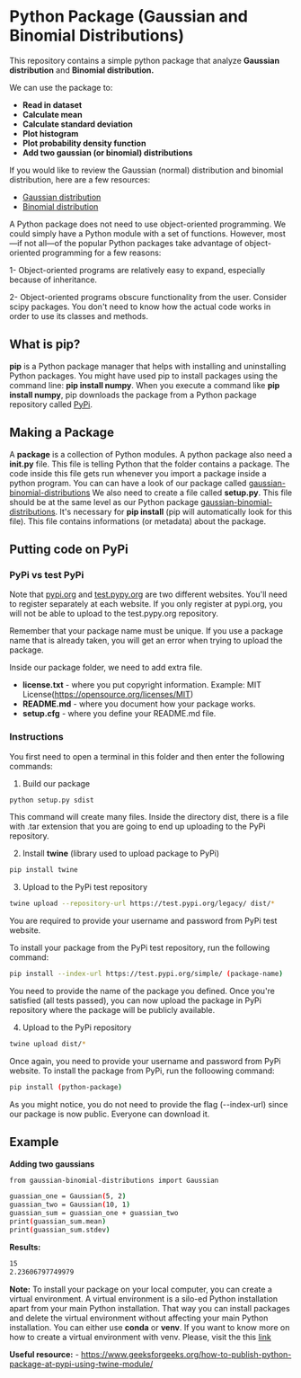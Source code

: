 # Python Package (Gaussian and Binomial Distributions)

This repository contains a simple python package that analyze **Gaussian distribution** and **Binomial distribution.**

We can use the package to:
* **Read in dataset**
* **Calculate mean**
* **Calculate standard deviation**
* **Plot histogram**
* **Plot probability density function**
* **Add two gaussian (or binomial) distributions**

If you would like to review the Gaussian (normal) distribution and binomial distribution, here are a few resources:
* [Gaussian distribution](https://en.wikipedia.org/wiki/Normal_distribution)
* [Binomial distribution](https://en.wikipedia.org/wiki/Binomial_distribution)

A Python package does not need to use object-oriented programming. We could simply have a Python module with a set of functions. However, most—if not all—of the popular Python packages take advantage of object-oriented programming for a few reasons:

1- Object-oriented programs are relatively easy to expand, especially because of inheritance.

2- Object-oriented programs obscure functionality from the user. Consider scipy packages. You don't need to know how the actual code works in order to use its classes and methods.


## What is pip?

**pip** is a Python package manager that helps with installing and uninstalling Python packages. You might have used pip to install packages using the command line: **pip install numpy**. When you execute a command like **pip install numpy**, pip downloads the package from a Python package repository called [PyPi](https://pypi.org/).


## Making a Package

A **package** is a collection of Python modules. A python package also need a **__init__.py** file. This file is telling Python that the folder contains a package. The code inside this file gets run whenever you import a package inside a python program. You can can have a look of our package called [gaussian-binomial-distributions](./gaussian-binomial-distributions)
We also need to create a file called **setup.py**. This file should be at the same level as our Python package [gaussian-binomial-distributions](./gaussian-binomial-distributions). It's necessary for **pip install** (pip will automatically look for this file). This file contains informations (or metadata) about the package.


## Putting code on PyPi

### PyPi vs test PyPi

Note that [pypi.org](https://pypi.org/) and [test.pypy.org](https://test.pypi.org/) are two different websites. You'll need to register separately at each website. If you only register at pypi.org, you will not be able to upload to the test.pypy.org repository.

Remember that your package name must be unique. If you use a package name that is already taken, you will get an error when trying to upload the package.

Inside our package folder, we need to add extra file.
* **license.txt** - where you put copyright information. Example: MIT License(https://opensource.org/licenses/MIT)
* **README.md** - where you document how your package works.
* **setup.cfg** - where you define your README.md file.

### Instructions

You first need to open a terminal in this folder and then enter the following commands:

1. Build our package
```bash
python setup.py sdist 
```
This command will create many files. Inside the directory dist, there is a file with .tar extension that you are going to end up uploading to the PyPi repository.

2. Install **twine** (library used to upload package to PyPi)
```bash
pip install twine
```

3. Upload to the PyPi test repository
```bash
twine upload --repository-url https://test.pypi.org/legacy/ dist/*
```
You are required to provide your username and password from PyPi test website.

To install your package from the PyPi test repository, run the following command:
```bash
pip install --index-url https://test.pypi.org/simple/ (package-name)
```
You need to provide the name of the package you defined.
Once you're satisfied (all tests passed), you can now upload the package in PyPi repository where the package will be publicly available.

4. Upload to the PyPi repository
```bash
twine upload dist/*
```
Once again, you need to provide your username and password from PyPi website.
To install the package from PyPi, run the folloowing command:
```bash
pip install (python-package)
```
As you might notice, you do not need to provide the flag (--index-url) since our package is now public. Everyone can download it.


## Example

**Adding two gaussians**

```bash
from gaussian-binomial-distributions import Gaussian

guassian_one = Gaussian(5, 2)
guassian_two = Gaussian(10, 1)
guassian_sum = guassian_one + guassian_two
print(guassian_sum.mean)
print(guassian_sum.stdev)
```
**Results:**

```bash
15
2.23606797749979
```

**Note:** To install your package on your local computer, you can create a virtual environment. A virtual environment is a silo-ed Python installation apart from your main Python installation. That way you can install packages and delete the virtual environment without affecting your main Python installation.
You can either use **conda** or **venv**.
If you want to know more on how to create a virtual environment with venv. Please, visit the this [link](https://www.freecodecamp.org/news/how-to-setup-virtual-environments-in-python/)


**Useful resource:** - https://www.geeksforgeeks.org/how-to-publish-python-package-at-pypi-using-twine-module/